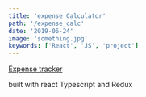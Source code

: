 ```yaml
---
title: 'expense Calculator'
path: '/expense_calc'
date: '2019-06-24'
image: 'something.jpg'
keywords: ['React', 'JS', 'project']
---
```


<a href="https://app.netlify.com/sites/marcell-expense-tracker/overview" target="_blank">
  Expense tracker
</a>

built with react Typescript and Redux
